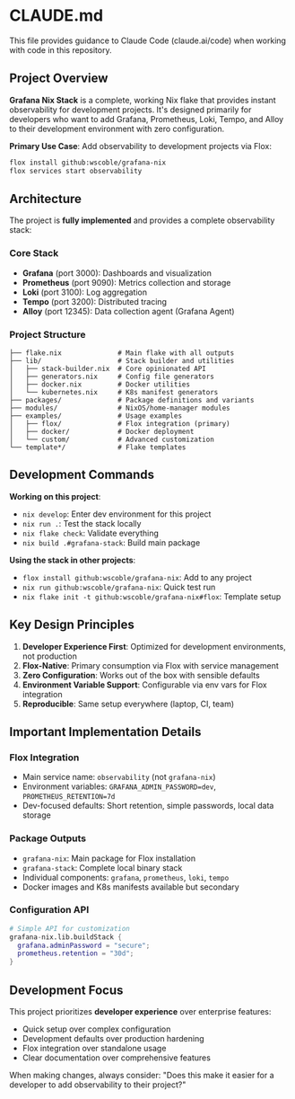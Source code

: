 # CLAUDE.md

This file provides guidance to Claude Code (claude.ai/code) when working with code in this repository.

## Project Overview

**Grafana Nix Stack** is a complete, working Nix flake that provides instant observability for development projects. It's designed primarily for developers who want to add Grafana, Prometheus, Loki, Tempo, and Alloy to their development environment with zero configuration.

**Primary Use Case**: Add observability to development projects via Flox:
```bash
flox install github:wscoble/grafana-nix
flox services start observability
```

## Architecture

The project is **fully implemented** and provides a complete observability stack:

### Core Stack
- **Grafana** (port 3000): Dashboards and visualization
- **Prometheus** (port 9090): Metrics collection and storage
- **Loki** (port 3100): Log aggregation
- **Tempo** (port 3200): Distributed tracing
- **Alloy** (port 12345): Data collection agent (Grafana Agent)

### Project Structure
```
├── flake.nix              # Main flake with all outputs
├── lib/                   # Stack builder and utilities
│   ├── stack-builder.nix  # Core opinionated API
│   ├── generators.nix     # Config file generators
│   ├── docker.nix         # Docker utilities
│   └── kubernetes.nix     # K8s manifest generators
├── packages/              # Package definitions and variants
├── modules/               # NixOS/home-manager modules
├── examples/              # Usage examples
│   ├── flox/              # Flox integration (primary)
│   ├── docker/            # Docker deployment
│   └── custom/            # Advanced customization
└── template*/             # Flake templates

```

## Development Commands

**Working on this project**:
- `nix develop`: Enter dev environment for this project
- `nix run .`: Test the stack locally
- `nix flake check`: Validate everything
- `nix build .#grafana-stack`: Build main package

**Using the stack in other projects**:
- `flox install github:wscoble/grafana-nix`: Add to any project
- `nix run github:wscoble/grafana-nix`: Quick test run
- `nix flake init -t github:wscoble/grafana-nix#flox`: Template setup

## Key Design Principles

1. **Developer Experience First**: Optimized for development environments, not production
2. **Flox-Native**: Primary consumption via Flox with service management
3. **Zero Configuration**: Works out of the box with sensible defaults
4. **Environment Variable Support**: Configurable via env vars for Flox integration
5. **Reproducible**: Same setup everywhere (laptop, CI, team)

## Important Implementation Details

### Flox Integration
- Main service name: `observability` (not `grafana-nix`)
- Environment variables: `GRAFANA_ADMIN_PASSWORD=dev`, `PROMETHEUS_RETENTION=7d`
- Dev-focused defaults: Short retention, simple passwords, local data storage

### Package Outputs
- `grafana-nix`: Main package for Flox installation
- `grafana-stack`: Complete local binary stack
- Individual components: `grafana`, `prometheus`, `loki`, `tempo`
- Docker images and K8s manifests available but secondary

### Configuration API
```nix
# Simple API for customization
grafana-nix.lib.buildStack {
  grafana.adminPassword = "secure";
  prometheus.retention = "30d";
}
```

## Development Focus

This project prioritizes **developer experience** over enterprise features:
- Quick setup over complex configuration
- Development defaults over production hardening
- Flox integration over standalone usage
- Clear documentation over comprehensive features

When making changes, always consider: "Does this make it easier for a developer to add observability to their project?"